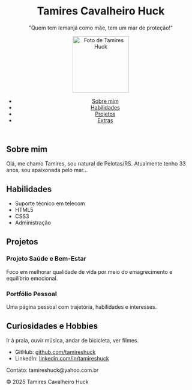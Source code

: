 <!DOCTYPE html>
<html lang="pt-br">
<head>
  <meta charset="UTF-8">
  <meta name="viewport" content="width=device-width, initial-scale=1.0">
  <title>Tamires Huck - Portfólio</title>
  <link rel="stylesheet" href="estilo.css">
</head>
<body>
  <header>
    <h1>Tamires Cavalheiro Huck</h1>
    <p>"Quem tem Iemanjá como mãe, tem um mar de proteção!"</p>
    <img src="sua-foto.jpg" alt="Foto de Tamires Huck" width="150">
    <nav>
      <ul>
        <li><a href="#sobre">Sobre mim</a></li>
        <li><a href="#habilidades">Habilidades</a></li>
        <li><a href="#projetos">Projetos</a></li>
        <li><a href="#curiosidades">Extras</a></li>
      </ul>
    </nav>
  </header>
  <main>
    <section id="sobre">
      <h2>Sobre mim</h2>
      <p>Olá, me chamo Tamires, sou natural de Pelotas/RS. Atualmente tenho 33 anos, sou apaixonada pelo mar...</p>
    </section>
    <section id="habilidades">
      <h2>Habilidades</h2>
      <ul>
        <li>Suporte técnico em telecom</li>
        <li>HTML5</li>
        <li>CSS3</li>
        <li>Administração</li>
      </ul>
    </section>
    <section id="projetos">
      <h2>Projetos</h2>
      <article>
        <h3>Projeto Saúde e Bem-Estar</h3>
        <p>Foco em melhorar qualidade de vida por meio do emagrecimento e equilíbrio emocional.</p>
      </article>
      <article>
        <h3>Portfólio Pessoal</h3>
        <p>Uma página pessoal com trajetória, habilidades e interesses.</p>
      </article>
    </section>
  </main>
  <aside id="curiosidades">
    <h2>Curiosidades e Hobbies</h2>
    <p>Ir à praia, ouvir música, andar de bicicleta, ver filmes.</p>
    <ul>
      <li>GitHub: <a href="https://github.com/tamireshuck" target="_blank">github.com/tamireshuck</a></li>
      <li>LinkedIn: <a href="https://www.linkedin.com/in/tamireshuck/" target="_blank">linkedin.com/in/tamireshuck</a></li>
    </ul>
  </aside>  <footer id="contato">
    <p>Contato: tamireshuck@yahoo.com.br</p>
    <p>© 2025 Tamires Cavalheiro Huck</p>
  </footer>
</body>
</html>

